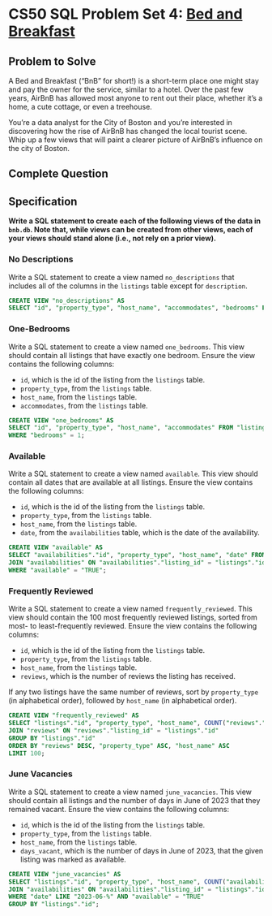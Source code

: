 # CS50 SQL Problem Set 4: [Bed and Breakfast](https://cs50.harvard.edu/sql/2024/psets/4/bnb/)

## Problem to Solve
A Bed and Breakfast (“BnB” for short!) is a short-term place one might stay and pay the owner for the service, similar to a hotel. Over the past few years, AirBnB has allowed most anyone to rent out their place, whether it’s a home, a cute cottage, or even a treehouse.

You’re a data analyst for the City of Boston and you’re interested in discovering how the rise of AirBnB has changed the local tourist scene. Whip up a few views that will paint a clearer picture of AirBnB’s influence on the city of Boston.

## Complete Question
## Specification

**Write a SQL statement to create each of the following views of the data in `bnb.db`. Note that, while views can be created from other views, each of your views should stand alone (i.e., not rely on a prior view).**  

### No Descriptions

Write a SQL statement to create a view named `no_descriptions` that includes all of the columns in the `listings` table except for `description`.
```sql
CREATE VIEW "no_descriptions" AS
SELECT "id", "property_type", "host_name", "accommodates", "bedrooms" FROM "listings";
```

### One-Bedrooms

Write a SQL statement to create a view named `one_bedrooms`. This view should contain all listings that have exactly one bedroom. Ensure the view contains the following columns:

- `id`, which is the id of the listing from the `listings` table.
- `property_type`, from the `listings` table.
- `host_name`, from the `listings` table.
- `accommodates`, from the `listings` table.
```sql
CREATE VIEW "one_bedrooms" AS
SELECT "id", "property_type", "host_name", "accommodates" FROM "listings"
WHERE "bedrooms" = 1;
```

### Available

Write a SQL statement to create a view named `available`. This view should contain all dates that are available at all listings. Ensure the view contains the following columns:

- `id`, which is the id of the listing from the `listings` table.
- `property_type`, from the `listings` table.
- `host_name`, from the `listings` table.
- `date`, from the `availabilities` table, which is the date of the availability.
```sql
CREATE VIEW "available" AS
SELECT "availabilities"."id", "property_type", "host_name", "date" FROM "listings"
JOIN "availabilities" ON "availabilities"."listing_id" = "listings"."id"
WHERE "available" = "TRUE";
```

### Frequently Reviewed

Write a SQL statement to create a view named `frequently_reviewed`. This view should contain the 100 most frequently reviewed listings, sorted from most- to least-frequently reviewed. Ensure the view contains the following columns:

- `id`, which is the id of the listing from the `listings` table.
- `property_type`, from the `listings` table.
- `host_name`, from the `listings` table.
- `reviews`, which is the number of reviews the listing has received.

If any two listings have the same number of reviews, sort by `property_type` (in alphabetical order), followed by `host_name` (in alphabetical order).
```sql
CREATE VIEW "frequently_reviewed" AS
SELECT "listings"."id", "property_type", "host_name", COUNT("reviews"."listing_id") AS "reviews" FROM "listings"
JOIN "reviews" ON "reviews"."listing_id" = "listings"."id"
GROUP BY "listings"."id"
ORDER BY "reviews" DESC, "property_type" ASC, "host_name" ASC
LIMIT 100;
```

### June Vacancies

Write a SQL statement to create a view named `june_vacancies`. This view should contain all listings and the number of days in June of 2023 that they remained vacant. Ensure the view contains the following columns:

- `id`, which is the id of the listing from the `listings` table.
- `property_type`, from the `listings` table.
- `host_name`, from the `listings` table.
- `days_vacant`, which is the number of days in June of 2023, that the given listing was marked as available.
```sql
CREATE VIEW "june_vacancies" AS
SELECT "listings"."id", "property_type", "host_name", COUNT("availabilities"."listing_id") AS "days_vacant" FROM "listings"
JOIN "availabilities" ON "availabilities"."listing_id" = "listings"."id"
WHERE "date" LIKE "2023-06-%" AND "available" = "TRUE"
GROUP BY "listings"."id";
```
